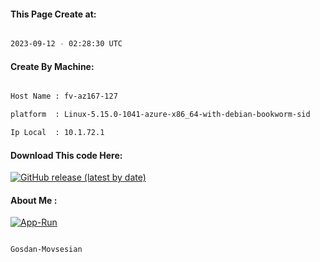 
   
#### This Page Create at:

```bash

2023-09-12 - 02:28:30 UTC

```

#### Create By Machine:

```bash

Host Name : fv-az167-127

platform  : Linux-5.15.0-1041-azure-x86_64-with-debian-bookworm-sid

Ip Local  : 10.1.72.1

```
#### Download This code Here:

[![GitHub release (latest by date)](https://img.shields.io/github/v/release/Gosdan-Movsesian/Gosdan?style=for-the-badge&label=Download)](https://github.com/Gosdan-Movsesian/Gosdan/releases) 

</p> 

#### About Me :

[![App-Run](https://github.com/Gosdan-Movsesian/Gosdan/actions/workflows/App-Run.yml/badge.svg)](https://github.com/Gosdan-Movsesian/Gosdan/actions/workflows/App-Run.yml)

```bash

Gosdan-Movsesian

```

